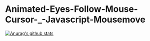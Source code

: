 # Animated-Eyes-Follow-Mouse-Cursor-_-Javascript-Mousemove

[![Anurag's github stats](https://github-readme-stats.vercel.app/apiAlmost-Infinite=anuraghazra)](https://github.com/anuraghazra/github-readme-stats)
